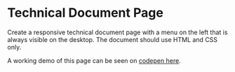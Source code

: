# Technical Document Page

Create a responsive technical document page with a menu on the left that is always visible on the desktop. The document should use HTML and CSS only.

A working demo of this page can be seen on [codepen here](https://codepen.io/nickihastings/full/xxKMMVX).
